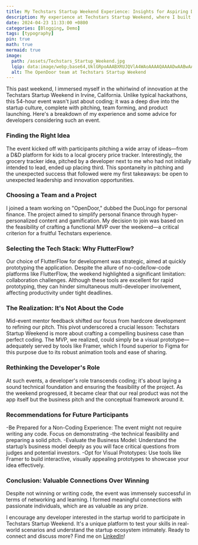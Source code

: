 ```yaml
---
title: My Techstars Startup Weekend Experience: Insights for Aspiring Developers
description: My experience at Techstars Startup Weekend, where I built a web application called OpenDoor using Flutterflow.
date: 2024-04-23 11:33:00 +0800
categories: [Blogging, Demo]
tags: [typography]
pin: true
math: true
mermaid: true
image:
  path: /assets/Techstars_Startup_Weekend.jpg
  lqip: data:image/webp;base64,UklGRpoAAABXRUJQVlA4WAoAAAAQAAAADwAABwAAQUxQSDIAAAARL0AmbZurmr57yyIiqE8oiG0bejIYEQTgqiDA9vqnsUSI6H+oAERp2HZ65qP/VIAWAFZQOCBCAAAA8AEAnQEqEAAIAAVAfCWkAALp8sF8rgRgAP7o9FDvMCkMde9PK7euH5M1m6VWoDXf2FkP3BqV0ZYbO6NA/VFIAAAA
  alt: The OpenDoor team at Techstars Startup Weekend
---
```


This past weekend, I immersed myself in the whirlwind of innovation at the Techstars Startup Weekend in Irvine, California. Unlike typical hackathons, this 54-hour event wasn't just about coding; it was a deep dive into the startup culture, complete with pitching, team forming, and product launching. Here's a breakdown of my experience and some advice for developers considering such an event.

### Finding the Right Idea

The event kicked off with participants pitching a wide array of ideas—from a D&D platform for kids to a local grocery price tracker. Interestingly, the grocery tracker idea, pitched by a developer next to me who had not initially intended to lead, ended up placing third. This spontaneity in pitching and the unexpected success that followed were my first takeaways: be open to unexpected leadership and innovation opportunities.

### Choosing a Team and a Project

I joined a team working on "OpenDoor," dubbed the DuoLingo for personal finance. The project aimed to simplify personal finance through hyper-personalized content and gamification. My decision to join was based on the feasibility of crafting a functional MVP over the weekend—a critical criterion for a fruitful Techstars experience.

### Selecting the Tech Stack: Why FlutterFlow?

Our choice of FlutterFlow for development was strategic, aimed at quickly prototyping the application. Despite the allure of no-code/low-code platforms like FlutterFlow, the weekend highlighted a significant limitation: collaboration challenges. Although these tools are excellent for rapid prototyping, they can hinder simultaneous multi-developer involvement, affecting productivity under tight deadlines.

### The Realization: It's Not About the Code

Mid-event mentor feedback shifted our focus from hardcore development to refining our pitch. This pivot underscored a crucial lesson: Techstars Startup Weekend is more about crafting a compelling business case than perfect coding. The MVP, we realized, could simply be a visual prototype—adequately served by tools like Framer, which I found superior to Figma for this purpose due to its robust animation tools and ease of sharing.

### Rethinking the Developer's Role

At such events, a developer's role transcends coding; it's about laying a sound technical foundation and ensuring the feasibility of the project. As the weekend progressed, it became clear that our real product was not the app itself but the business pitch and the conceptual framework around it.

### Recommendations for Future Participants

-Be Prepared for a Non-Coding Experience: The event might not require writing any code. Focus on demonstrating -the technical feasibility and preparing a solid pitch.
-Evaluate the Business Model: Understand the startup’s business model deeply as you will face critical questions from judges and potential investors.
-Opt for Visual Prototypes: Use tools like Framer to build interactive, visually appealing prototypes to showcase your idea effectively.

### Conclusion: Valuable Connections Over Winning

Despite not winning or writing code, the event was immensely successful in terms of networking and learning. I formed meaningful connections with passionate individuals, which are as valuable as any prize.

I encourage any developer interested in the startup world to participate in Techstars Startup Weekend. It's a unique platform to test your skills in real-world scenarios and understand the startup ecosystem intimately. Ready to connect and discuss more? Find me on [LinkedIn](https://www.linkedin.com/in/jack-casica)!

<!--
This past weekend I attended [Techstars Startup Weekend](https://www.techstars.com/communities/startup-weekend), a 54-hour event where developers, designers, marketers, product managers, and startup enthusiasts come together to share ideas, form teams, build products, and launch startups. It is a global event with over 193 host countries. The event was hosted in Irvine, California, a notable tech hub in Southern California.

Spoiler alert: I didn't write a single line of code nor did my team win. But I did learn alot about startups at their earliest phases. Here's my write up of the weekend. Hopefully it's helpful to any developer considering attending a Techstars Startup Weekend in their city.

## Finding an idea

The first hours of the event consisted of pitching ideas and forming teams. There were a number of ideas pitched from D&D for kids, to a local grocery price tracker. The founder for the latter was actually a dev who I sat next to during introductions. He didn't come with the intent to be a founder for the weekend, but he joined the pitching queue on a whim. During team selections, he whispered to me that he hoped his idea woudn't get picked. Despite this, his idea was well recieved, a team was formed around it, and it ended up placing third in the competition.

I ended up joining a team that was working on a mobile application called OpenDoor. The pitch was "the DuoLingo of personal finance". The product was a mobile application that would help people learn about personal finance through hyperpersonalized content and gamification. The founder, Ruby Mejia had recently won a 5k grant to continue working on the project. My personal criteria for choosing a team for the weekend was based on the feasability of building a working minimum viable product over the course of a weekend. Unlike other ideas pitched the evening, which seemed to involed gatheit seemed possible to build a solid MVP around OpenDoor with the time provided.

## Choosing a tech stack

Coming into the weekend, I was prepared to work with any technology stack that the team decided on. Having built ZippyAds Driver, a mobile application for tracking mobile advertsizing campaigns, in FlutterFlow and then in React Native, I felt prepared to work with either technology. What we ultimately decided on was FlutterFlow, a no-code/low-code tool that allows you to build out applications quickly. I demoed one of Flutterflow's starter templates to the team and we agreed to use FlutterFlow for the weekend's development.

### Why FlutterFlow?

FlutterFlow is a great tool for building out MVPs quickly. It allows you to build out applications visually, without having to write any code. It's a great way to quickly prototype ideas and get feedback from potential users. It's also a great way to build out applications without having to worry about the technical details. I've used FlutterFlow in the past to build out MVPs quickly, and I've found it to be a great tool for building out applications quickly.

Despite my believe that Flutterflow is a fantastic tool for building out MVPs and my preference for React Native and Expo for it's comfortable developer experience, in hindsight, I don't beliee either is the tool for Techstars Allstar Weekend. Keep reading to find out why.

It turns out 54 hours isn't a whole lot of time to convert an idea into a working MVP. React Native, so I proposed Flutterflow for the weekend's development. Here's what I learned from the experience:

## Collaboration is difficult

There was a problem with the tool though: Collaboration was difficult. It was hard to work on the same project with multiple people, in my case, one other developer.

## The importance of a good pitch

The pitch is everything. It's the first thing that people hear about your idea, and it's what they'll remember. It's important to have a clear, concise pitch that gets people excited about your idea.

## Techstars Startup Weekend is not about developing a product

About halfway into the 54-hour weekend event, a group of mentors came around to each team to with feedback. One consistend piece of advice was to focus on the pitch rather than developing the product.

It was during these mentoring sessions that I realized the event is not about developing an MVP, it's about developing a business pitch.

## The MVP can be purely visual

The MVP doesn't have to be a working product. It can be a visual representation of what the product will look like. This can be a great way to get feedback from potential users and investors without having to spend a lot of time building out the product. Framer is a great tool for rapidly building out product UIs.

## What is a developers role at Techstars Startup Weekend?

Given that an MVP can be a visual representation of a product concept, I would argue that a developers role during Techstars is to provide the founders with a sound technical foundation for the startup and to be prepeared to answer question about the technical implementation.

The most important roles are the founder and the designer. The founder is responsible for coming up with the idea and the designer is responsible for creating the pitch deck. The developer is responsible for building the product, but the product doesn't have to be a working product. It can be a visual representation of what the product will look like.

## Recommendation

Here are a few recommendations for any developer considering attending a Techstars Startup Weekend:

### Be prepared to not write any code

The MVP doesn't have to be a working product. It can be a visual representation of what the product will look like. Be prepared to not write any code and focus on proofing the technical feasibility of the product.

### Deeply consider the business model

There were a number of hard questions from the judges about the business model. On presentation day, the first team to present to a panel of judges consisted of a sole developer. He was asked question about the technical costs to develop the product. It's important to deeply consider the business model and be able to answer questions about how the product will make money.

## The Best Path Forward: Framer

With this understanding, it was clear to me that the MVP could be purely visual and that my fellow developer and I's efforts would be better spent of consulting with our founder to develop a business pitch with a sound technical foundation. I would recommend using Framer for this purpose. Framer is a great tool for rapidly building out product UIs, and it's a great way to get feedback from potential users and investors.

### Why not Figma?

As someone who has worked in Figma before, I can recommend Framer over Figma for this purpose. Framer's UX is quick to pick up coming form Figma with a few added benefits:

- Framer supports publishing to the web, which is great for sharing the MVP with potential users and investors.
- Framers animation tools are more robust than Figma's, which is great for creating interactive prototypes.
- Framer's approach for building out components in multiple viewports makes building responsive UIs less of an afterthought.

## So what about this technical foundation?

If I were to build this application out for real, I would use React Native. Flutterflow is great for quickly prototyping ideas, but it's not a great tool for building out a real product. React Native is a great tool for building out cross-platform mobile applications, and it's what I'm most comfortable with. I would also use ConvexDB for the backend, as it's a great way to quickly build out a backend for your application. Clerk is a great way to quickly add authentication to your application. The combination of these tools would allow me to quickly build out a real product.

## Meaningful connections should be the goal

As I mentioned, my team didn't place and we didn't write a single line of code, but my criteria for a successful weekend was to find like-minded people excited about developing good product.

You don't have to actively work on making connections either. Simply by participating in the event and working through long hours with a team, you'll naturally make connections with others. It's a great way to meet people who are passionate about building products and launching startups.

The event was a fantasitc way to make connections with other developers, designers, marketers, and startup enthusiasts. It was a great way to meet people who are passionate about building products and launching startups. I made some great connections at the event, and I'm looking forward to attending the next one.

Our team consisted of two devs and two designers and we all agreed at the end to have had a very positive working relationship with each other. Ruby, our products founder, has approached me to continue working on the project -->
